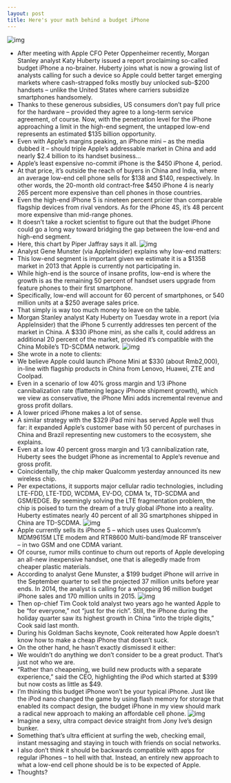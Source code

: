 ```yaml
---
layout: post
title: Here's your math behind a budget iPhone
---
```

![img](http://media.idownloadblog.com/wp-content/uploads/2013/01/iPhone-5-mini-Martin-uit-Utrecht-001.jpg)
* After meeting with Apple CFO Peter Oppenheimer recently, Morgan Stanley analyst Katy Huberty issued a report proclaiming so-called budget iPhone a no-brainer. Huberty joins what is now a growing list of analysts calling for such a device so Apple could better target emerging markets where cash-strapped folks mostly buy unlocked sub-$200 handsets – unlike the United States where carriers subsidize smartphones handsomely.
* Thanks to these generous subsidies, US consumers don’t pay full price for the hardware – provided they agree to a long-term service agreement, of course. Now, with the penetration level for the iPhone approaching a limit in the high-end segment, the untapped low-end represents an estimated $135 billion opportunity.
* Even with Apple’s margins peaking, an iPhone mini – as the media dubbed it – should triple Apple’s addressable market in China and add nearly $2.4 billion to its handset business…
* Apple’s least expensive no-commit iPhone is the $450 iPhone 4, period.
* At that price, it’s outside the reach of buyers in China and India, where an average low-end cell phone sells for $138 and $140, respectively. In other words, the 20-month old contract-free $450 iPhone 4 is nearly 265 percent more expensive than cell phones in those countries.
* Even the high-end iPhone 5 is nineteen percent pricier than comparable flagship devices from rival vendors. As for the iPhone 4S, it’s 48 percent more expensive than mid-range phones.
* It doesn’t take a rocket scientist to figure out that the budget iPhone could go a long way toward bridging the gap between the low-end and high-end segment.
* Here, this chart by Piper Jaffray says it all.
![img](http://media.idownloadblog.com/wp-content/uploads/2013/02/Piper-Jaffray-world-average-unlocked-handset-price.jpg)
* Analyst Gene Munster (via AppleInsider) explains why low-end matters:
* This low-end segment is important given we estimate it is a $135B market in 2013 that Apple is currently not participating in.
* While high-end is the source of insane profits, low-end is where the growth is as the remaining 50 percent of handset users upgrade from feature phones to their first smartphone.
* Specifically, low-end will account for 60 percent of smartphones, or 540 million units at a $250 average sales price.
* That simply is way too much money to leave on the table.
* Morgan Stanley analyst Katy Huberty on Tuesday wrote in a report (via AppleInsider) that the iPhone 5 currently addresses ten percent of the market in China. A $330 iPhone mini, as she calls it, could address an additional 20 percent of the market, provided it’s compatible with the China Mobile’s TD-SCDMA network.
![img](http://media.idownloadblog.com/wp-content/uploads/2013/02/Morgan-Stanley-average-handset-price-China.jpg)
* She wrote in a note to clients:
* We believe Apple could launch iPhone Mini at $330 (about Rmb2,000), in-line with flagship products in China from Lenovo, Huawei, ZTE and Coolpad.
* Even in a scenario of low 40% gross margin and 1/3 iPhone cannibalization rate (flattening legacy iPhone shipment growth), which we view as conservative, the iPhone Mini adds incremental revenue and gross profit dollars.
* A lower priced iPhone makes a lot of sense.
* A similar strategy with the $329 iPad mini has served Apple well thus far: it expanded Apple’s customer base with 50 percent of purchases in China and Brazil representing new customers to the ecosystem, she explains.
* Even at a low 40 percent gross margin and 1/3 cannibalization rate, Huberty sees the budget iPhone as incremental to Apple’s revenue and gross profit.
* Coincidentally, the chip maker Qualcomm yesterday announced its new wireless chip.
* Per expectations, it supports major cellular radio technologies, including LTE-FDD, LTE-TDD, WCDMA, EV-DO, CDMA 1x, TD-SCDMA and GSM/EDGE. By seemingly solving the LTE fragmentation problem, the chip is poised to turn the dream of a truly global iPhone into a reality. Huberty estimates nearly 40 percent of all 3G smartphones shipped in China are TD-SCDMA.
![img](http://media.idownloadblog.com/wp-content/uploads/2013/02/Morgan-Stanley-radio-technologies-in-China.jpg)
* Apple currently sells its iPhone 5 – which uses uses Qualcomm’s MDM9615M LTE modem and RTR8600 Multi-band/mode RF transceiver – in two GSM and one CDMA variant.
* Of course, rumor mills continue to churn out reports of Apple developing an all-new inexpensive handset, one that is allegedly made from cheaper plastic materials.
* According to analyst Gene Munster, a $199 budget iPhone will arrive in the September quarter to sell the projected 37 million units before year ends. In 2014, the analyst is calling for a whopping 96 million budget iPhone sales and 170 million units in 2015.
![img](http://media.idownloadblog.com/wp-content/uploads/2013/02/iPhone-5-alternative-future-CiccareseDesign-001.jpg)
* Then op-chief Tim Cook told analyst two years ago he wanted Apple to be “for everyone,” not “just for the rich”. Still, the iPhone during the holiday quarter saw its highest growth in China “into the triple digits,” Cook said last month.
* During his Goldman Sachs keynote, Cook reiterated how Apple doesn’t know how to make a cheap iPhone that doesn’t suck.
* On the other hand, he hasn’t exactly dismissed it either:
* We wouldn’t do anything we don’t consider to be a great product. That’s just not who we are.
* “Rather than cheapening, we build new products with a separate experience,” said the CEO, highlighting the iPod which started at $399 but now costs as little as $49.
* I’m thinking this budget iPhone won’t be your typical iPhone. Just like the iPod nano changed the game by using flash memory for storage that enabled its compact design, the budget iPhone in my view should mark a radical new approach to making an affordable cell phone.
![img](http://media.idownloadblog.com/wp-content/uploads/2013/01/iPhone6-004.jpg)
* Imagine a sexy, ultra compact device straight from Jony Ive’s design bunker.
* Something that’s ultra efficient at surfing the web, checking email, instant messaging and staying in touch with friends on social networks.
* I also don’t think it should be backwards compatible with apps for regular iPhones – to hell with that. Instead, an entirely new approach to what a low-end cell phone should be is to be expected of Apple.
* Thoughts?

